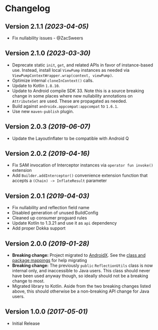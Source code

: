 # Changelog

## Version 2.1.1 *(2023-04-05)*
- Fix nullability issues - @ZacSweers

## Version 2.1.0 *(2023-03-30)*
- Deprecate static `init`, `get`, and related APIs in favor of instance-based use. Instead, install local `ViewPump` instances as needed via `ViewPumpContextWrapper.wrap(context, viewPump)`.
- Optimize internal `cloneInContext()` calls.
- Update to Kotlin `1.8.10`.
- Update to Android compile SDK 33. Note this is a source breaking change in some places where new nullability annotations on `AttributeSet` are used. These are propagated as needed.
- Build against `androidx.appcompat:appcompat` to `1.6.1`.
- Use new `maven-publish` plugin.

## Version 2.0.3 *(2019-06-07)*
- Update the LayoutInflater to be compatible with Android Q

## Version 2.0.2 *(2019-04-16)*

- Fix SAM invocation of Interceptor instances via `operator fun invoke()` extension
- Add `Builder.addInterceptor()` convenience extension function that accepts a `(Chain) -> InflateResult` parameter

## Version 2.0.1 *(2019-04-03)*

- Fix nullability and reflection field name
- Disabled generation of unused BuildConfig
- Cleaned up consumer proguard rules
- Update Kotlin to 1.3.21 and use it as `api` dependency
- Add proper Dokka support

## Version 2.0.0 *(2019-01-28)*

- **Breaking change:** Project migrated to [AndroidX](https://developer.android.com/jetpack/androidx/). See the [class and package mappings](https://developer.android.com/jetpack/androidx/migrate) for help migrating
- **Breaking change:** The previously `public` `ReflectionUtils` class is now internal only, and inaccessible to Java users. This class should never have been used anyway though, so ideally should not be a breaking change to most.
- Migrated library to Kotlin. Aside from the two breaking changes listed above, this should otherwise be a non-breaking API change for Java users.

## Version 1.0.0 *(2017-05-01)*

- Initial Release
